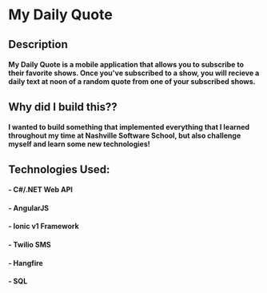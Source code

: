 # My Daily Quote

## Description

#### My Daily Quote is a mobile application that allows you to subscribe to their favorite shows. Once you've subscribed to a show, you will recieve a daily text at noon of a random quote from one of your subscribed shows. 

## Why did I build this??

#### I wanted to build something that implemented everything that I learned throughout my time at Nashville Software School, but also challenge myself and learn some new technologies!

## Technologies Used:

#### - C#/.NET Web API
#### - AngularJS
#### - Ionic v1 Framework
#### - Twilio SMS 
#### - Hangfire
#### - SQL 
